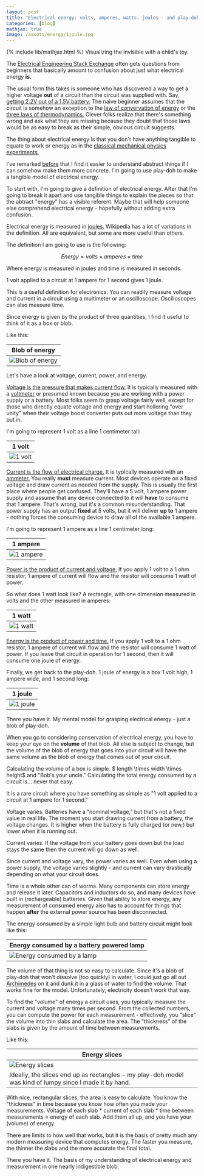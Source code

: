 ```yaml
---
layout: post
title: "Electrical energy: volts, amperes, watts, joules - and play-doh"
categories: [blog]
mathjax: true
image: /assets/energy/1joule.jpg
--- 
```

{% include lib/mathjax.html %}
Visualizing the invisible with a child's toy.

The [Electrical Engineering Stack Exchange](https://electronics.stackexchange.com/) often gets questions from beginners that basically amount to confusion about just what electrical energy **is.**

The usual form this takes is someone who has discovered a way to get a higher voltage **out** of a circuit than the circuit was supplied with.  Say, [getting 2.2V out of a 1.5V battery.](voltagebooster)  The naive beginner assumes that the circuit is somehow an exception to the [law of convervation of energy](https://en.wikipedia.org/wiki/Conservation_of_energy) or the [three laws of thermodynamics.](https://en.wikipedia.org/wiki/Laws_of_thermodynamics)  Clever folks realize that there's something wrong and ask what they are missing because they doubt that those laws would be as easy to break as their simple, obvious circuit suggests.

The thing about electrical energy is that you don't have anything tangible to equate to work or energy as in the [classical mechanical physics experiments.](https://en.wikipedia.org/wiki/Energy)

I've remarked [before](voltagebooster) that I find it easier to understand abstract things if I can somehow make them more concrete.  I'm going to use play-doh to make a tangible model of electrical energy.

To start with, I'm going to give a definition of electrical energy.  After that I'm going to break it apart and use tangible things to explain the pieces so that the abtract "energy" has a visible referent.  Maybe that will help someone else comprehend electrical energy - hopefully without adding extra confusion.

Electrical energy is measured in [joules.](https://en.wikipedia.org/wiki/Joule)  Wikipedia has a lot of variations in the definition.  All are equivalent, but some are more useful than others.

The definition I am going to use is the following:

$$Energy = volts \times amperes \times time $$  

Where energy is measured in joules and time is measured in seconds.

1 volt applied to a circuit at 1 ampere for 1 second gives 1 joule.

This is a useful definition for electronics.  You can readily measure voltage and current in a circuit using a multimeter or an oscilloscope.  Oscilloscopes can also measure time.

Since energy is given by the product of three quantities, I find it useful to think of it as a box or blob.

Like this:

|Blob of energy|
|--------------|
|![Blob of energy](/assets/energy/blob.jpg)|

Let's have a look at voltage, current, power, and energy.

[Voltage is the pressure that makes current flow.](https://en.wikipedia.org/wiki/Voltage)  It is typically measured with a [voltmeter](https://en.wikipedia.org/wiki/Voltmeter) or presumed known because you are working with a power supply or a battery.  Most folks seem to grasp voltage fairly well, except for those who directly equate voltage and energy and start hollering "over unity" when their voltage boost converter puts out more voltage than they put in.

I'm going to represent 1 volt as a line 1 centimeter tall:

|1 volt|
|--------------|
|![1 volt](/assets/energy/volt.png)|

[Current is the flow of electrical charge.](https://en.wikipedia.org/wiki/Electric_current)  It is typically measured with an [ammeter.](https://en.wikipedia.org/wiki/Ammeter)  You really **must** measure current.  Most devices operate on a fixed voltage and draw current as needed from the supply.  This is usually the first place where people get confused.  They'll have a 5 volt, 1 ampere power supply and assume that any device connected to it will **have** to consume that 1 ampere.  That's wrong, but it's a common misunderstanding.  That power supply has an output **fixed** at 5 volts, but it will deliver **up to** 1 ampere - nothing forces the consuming device to draw all of the available 1 ampere.

I'm going to represent 1 ampere as a line 1 centimeter long:

|1 ampere|
|--------------|
|![1 ampere](/assets/energy/ampere.png)|

[Power is the product of current and voltage.](https://en.wikipedia.org/wiki/Electric_power)  If you apply 1 volt to a 1 ohm resistor, 1 ampere of current will flow and the resistor will consume 1 watt of power.

So what does 1 watt look like?  A rectangle, with one dimension measured in volts and the other measured in amperes:

|1 watt|
|--------------|
|![1 watt](/assets/energy/watt.png)|

[Energy is the product of power and time.](https://en.wikipedia.org/wiki/Electrical_energy)  If you apply 1 volt to a 1 ohm resistor, 1 ampere of current will flow and the resistor will consume 1 watt of power.  If you leave that circuit in operation for 1 second, then it will consume one joule of energy.

Finally, we get back to the play-doh.  1 joule of energy is a box 1 volt high, 1 ampere wide, and 1 second long:

|1 joule|
|--------------|
|![1 joule](/assets/energy/1joule.jpg)|

There you have it.  My mental model for grasping electrical energy - just a blob of play-doh.

When you go to considering conservation of electrical energy, you have to keep your eye on the **volume** of that blob.  All else is subject to change, but the volume of the blob of energy that goes into your circuit will have the same volume as the blob of energy that comes out of your circuit.

Calculating the volume of a box is simple.  \$ length \times width \times height\$ and "Bob's your uncle."  Calculating the total energy consumed by a circuit is... never that easy.

It is a rare circuit where you have something as simple as "1 volt applied to a circuit at 1 ampere for 1 second." 

Voltage varies.  Batteries have a "nominal voltage," but that's not a fixed value in real life.  The moment you start drawing current from a battery, the voltage changes.  It is higher when the battery is fully charged (or new,) but lower when it is running out.

Current varies.  If the voltage from your battery goes down but the load stays the same then the current will go down as well.

Since current and voltage vary, the power varies as well.  Even when using a power supply, the voltage varies slightly - and current can vary drastically depending on what your circuit does.

Time is a whole other can of worms.  Many components can store energy and release it later.  Capacitors and inductors do so, and many devices have built in (rechargeable) batteries.  Given that ability to store energy, any measurement of consumed energy also has to account for things that happen **after** the external power source has been disconnected.

The energy consumed by a simple light bulb and battery circuit might look like this:


|Energy consumed by a battery powered lamp|
|--------------|
|![Energy consumed by a lamp](/assets/energy/lamp-battery.jpg)|

The volume of that thing is not so easy to calculate.  Since it's a blob of play-doh that won't dissolve (too quickly) in water, I could just go all out [Archimedes](https://en.wikipedia.org/wiki/Archimedes%27_principle) on it and dunk it in a glass of water to find the volume.  That works fine for the model.  Unfortunately, electricity doesn't work that way.

To find the "volume" of energy a circuit uses, you typically measure the current and voltage many times per second.  From the collected numbers, you can compute the power for each measurement - effectively, you "slice" the volume into thin slabs and calculate the area.  The "thickness" of the slabs is given by the amount of time between measurements.

Like this:

|Energy slices|
|--------------|
|![Energy slices](/assets/energy/energyslices.jpg)|
|Ideally, the slices end up as rectangles - my play-doh model was kind of lumpy since I made it by hand.|

With nice, rectangular slices, the area is easy to calculate.  You know the "thickness" in time because you know how often you made your measurements.  Voltage of each slab * current of each slab * time between measurements = energy of each slab. Add them all up, and you have your (volume) of energy.

There are limits to how well that works, but it is the basis of pretty much any modern measuring device that computes energy.  The faster you measure, the thinner the slabs and the more accurate the final total.

There you have it.  The basis of my understanding of electrical energy and measurement in one nearly indigestible blob.
